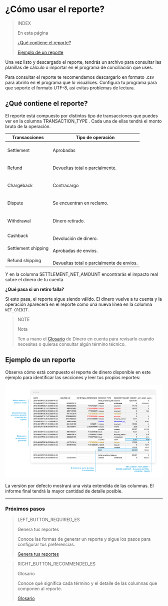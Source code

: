 # ¿Cómo usar el reporte?


> INDEX
>
> En esta página
>
> [¿Qué contiene el reporte?](#bookmark_¿qué_contiene_el_reporte?)
>
> [Ejemplo de un reporte](#bookmark_ejemplo_de_un_reporte)


Una vez listo y descargado el reporte, tendrás un archivo para consultar las planillas de cálculo o importar en el programa de conciliación que uses.

Para consultar el reporte te recomendamos descargarlo en formato .csv para abrirlo en el programa que lo visualices. Configura tu programa para que soporte el formato UTF-8, así evitas problemas de lectura. 

## ¿Qué contiene el reporte?

El reporte está compuesto por distintos tipo de transacciones que puedes ver en la columna TRANSACTION_TYPE . Cada una de ellas tendrá el monto bruto de la operación.

| Transacciones | Tipo de operación |
| --- | --- |
| Settlement |<br/> Aprobadas<br/><br/>|
| Refund |<br/> Devueltas total o parcialmente.<br/><br/> |
| Chargeback | <br/>Contracargo<br/><br/> |
| Dispute |<br/> Se encuentran en reclamo.<br/><br/>|
| Withdrawal | <br/>Dinero retirado.<br/><br/>|
| Cashback | <br/> Devolución de dinero.<br/> |
| Settlement shipping | <br/> Aprobadas de envios.<br/> |
| Refund shipping | <br/> Devueltas total o parcialmente de envios.<br/> |

Y en la columna SETTLEMENT_NET_AMOUNT encontrarás el impacto real sobre el dinero de tu cuenta.

**¿Qué pasa si un retiro falla?**

Si esto pasa, el reporte sigue siendo válido. El dinero vuelve a tu cuenta y la operación aparecerá en el reporte como una nueva línea en la columna `NET_CREDIT`.


> NOTE
>
> Nota
>
> Ten a mano el [Glosario](https://www.mercadopago.com.ar/developers/es/guides/manage-account/account-money/glossary/) de Dinero en cuenta para revisarlo cuando necesites o quieras consultar algún término técnico.

## Ejemplo de un reporte

Observa cómo está compuesto el reporte de dinero disponible en este ejemplo para identificar las secciones y leer tus propios reportes:

![Reporte de dinero en cuenta Ejemplos Mercado Pago](/images/manage-account/reports/examples-es.png)

La versión por defecto mostrará una vista extendida de las columnas. El informe final tendrá la mayor cantidad de detalle posible.

<hr/>

### Próximos pasos

> LEFT_BUTTON_REQUIRED_ES
>
> Genera tus reportes
>
> Conoce las formas de generar un reporte y sigue los pasos para configurar tus preferencias.
>
> [Genera tus reportes](https://www.mercadopago.com.ar/developers/es/guides/manage-account/account-money/generate/)

> RIGHT_BUTTON_RECOMMENDED_ES
>
> Glosario
>
> Conoce qué significa cada término y el detalle de las columnas que componen al reporte.
>
> [Glosario](https://www.mercadopago.com.ar/developers/es/guides/manage-account/account-money/glossary/)
